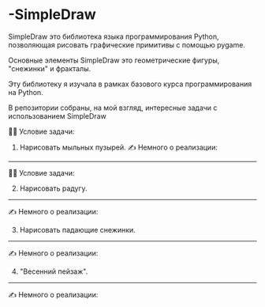 # -SimpleDraw

SimpleDraw это библиотека языка программирования Python, позволяющая рисовать графические примитивы с помощью pygame.

Основные элементы SimpleDraw это геометрические фигуры, "снежинки" и фракталы.

Эту библиотеку я изучала в рамках базового курса программирования на Python.

В репозитории собраны, на мой взгляд, интересные задачи с использованием SimpleDraw

:woman_teacher: Условие задачи:

1. Нарисовать мыльных пузырей. 
:writing_hand: Немного о реализации:

---

:woman_teacher: Условие задачи:

2. Нарисовать радугу. 

---

:writing_hand: Немного о реализации:

3. Нарисовать падающие снежинки. 

---

:writing_hand: Немного о реализации:

4. "Весенний пейзаж". 

---

:writing_hand: Немного о реализации:
